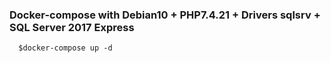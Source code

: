 ### Docker-compose with Debian10 + PHP7.4.21 + Drivers sqlsrv + SQL Server 2017 Express

      $docker-compose up -d
